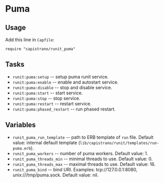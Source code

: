 # Puma

## Usage

Add this line in `Capfile`:
```
require "capistrano/runit_puma"
```

## Tasks

* `runit:puma:setup` -- setup puma runit service.
* `runit:puma:enable` -- enable and autostart service.
* `runit:puma:disable` -- stop and disable service.
* `runit:puma:start` -- start service.
* `runit:puma:stop` -- stop service.
* `runit:puma:restart` -- restart service.
* `runit:puma:phased_restart` -- run phased restart.

## Variables

* `runit_puma_run_template` -- path to ERB template of `run` file. Default value: internal default template (`lib/capistrano/runit/templates/run-puma.erb`).
* `runit_puma_workers` -- number of puma workers. Default value: 1.
* `runit_puma_threads_min` -- minimal threads to use. Default value: 0.
* `runit_puma_threads_max` -- maximal threads to use. Default value: 16.
* `runit_puma_bind` -- bind URI. Examples: tcp://127.0.0.1:8080, unix:///tmp/puma.sock. Default value: nil.
